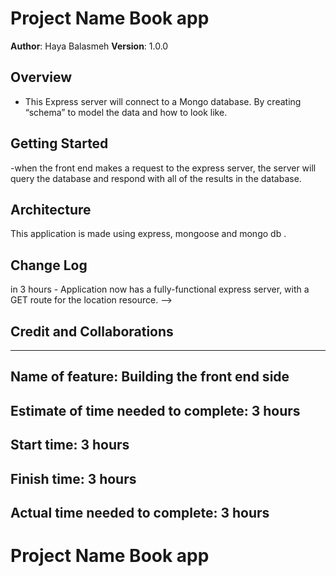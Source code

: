 # Project Name Book app

**Author**: Haya Balasmeh
**Version**: 1.0.0 

## Overview
- This Express server will connect to a Mongo database. By creating “schema” to model the data and how to look like.

## Getting Started
-when the front end makes a request to the express server, the server will query the database and respond with all of the results in the database.

## Architecture
This application is made using express, mongoose and mongo db .

## Change Log


in 3 hours - Application now has a fully-functional express server, with a GET route for the location resource. -->

## Credit and Collaborations
---

## Name of feature: Building the front end side

## Estimate of time needed to complete:  3 hours

## Start time:  3 hours

## Finish time:  3 hours

## Actual time needed to complete:  3 hours

# Project Name Book app